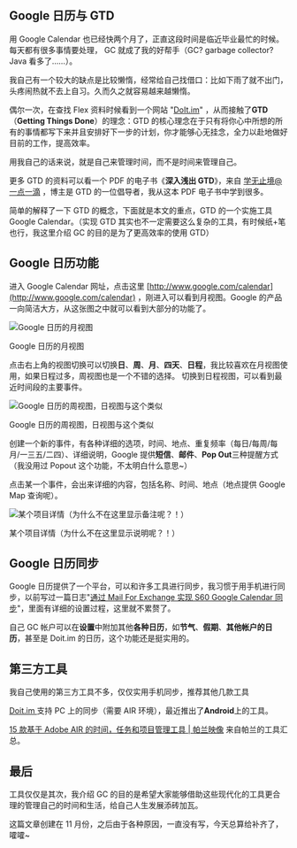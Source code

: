 

## Google 日历与 GTD

用 Google
Calendar 也已经快两个月了，正直这段时间是临近毕业最忙的时候。每天都有很多事情要处理，
GC 就成了我的好帮手（GC? garbage collector? Java 看多了……）。

我自己有一个较大的缺点是比较懒惰，经常给自己找借口：比如下雨了就不出门，头疼闹热就不去上自习。久而久之就容易越来越懒惰。

偶尔一次，在查找 Flex 资料时候看到一个网站 "[DoIt.im](http://www.doit.im)"
，从而接触了**GTD**（**Getting Things Done**）的理念：GTD 的核心理念在于只有将你心中所想的所有的事情都写下来并且安排好下一步的计划，你才能够心无挂念，全力以赴地做好目前的工作，提高效率。

用我自己的话来说，就是自己来管理时间，而不是时间来管理自己。

更多 GTD 的资料可以看一个 PDF 的电子书《**深入浅出 GTD**》，来自 [学无止境@一点一滴](http://www.gtdstudy.com/)
，博主是 GTD 的一位倡导者，我从这本 PDF 电子书中学到很多。

简单的解释了一下 GTD 的概念，下面就是本文的重点，GTD 的一个实施工具 Google
Calendar。（实现 GTD 其实也不一定需要这么复杂的工具，有时候纸+笔也行，我这里介绍 GC 的目的是为了更高效率的使用 GTD）

## Google 日历功能

进入 Google Calendar 网址，点击这里
[http://www.google.com/calendar](http://www.google.com/calendar)
，刚进入可以看到月视图。Google 的产品一向简洁大方，从这张图之中就可以看到大部分的功能了。

![Google 日历的月视图](https://e25ba8-log4d-c.dijingchao.com/2009/11/google_calendar_m.jpg)

Google 日历的月视图

点击右上角的视图切换可以切换**日**、**周**、**月**、**四天**、**日程**，我比较喜欢在月视图使用，如果日程过多，周视图也是一个不错的选择。
切换到日程视图，可以看到最近时间段的主要事件。

![Google 日历的周视图，日视图与这个类似](https://e25ba8-log4d-c.dijingchao.com/upload_dropbox/200911/google_calendar_w.jpg)

Google 日历的周视图，日视图与这个类似

创建一个新的事件，有各种详细的选项，时间、地点、重复频率（每日/每周/每月/一三五/二四）、详细说明，Google 提供**短信**、**邮件**、**Pop Out**三种提醒方式（我没用过 Popout 这个功能，不太明白什么意思~）

点击某一个事件，会出来详细的内容，包括名称、时间、地点（地点提供 Google Map 查询呢）。

![某个项目详情（为什么不在这里显示备注呢？！）](https://e25ba8-log4d-c.dijingchao.com/2009/11/google_calendar_detail.jpg)

某个项目详情（为什么不在这里显示说明呢？！）

## Google 日历同步

Google 日历提供了一个平台，可以和许多工具进行同步，我习惯于用手机进行同步，以前写过一篇日志"[通过 Mail For Exchange 实现 S60 Google Calendar 同步](http://log4d.com/2009/11/through-the-mail-for-exchange-to-achieve-s60-google-calendar-sync)"，里面有详细的设置过程，这里就不累赘了。

自己 GC 帐户可以在**设置**中附加其他**各种日历**，如**节气**、**假期**、**其他帐户的日历**，甚至是 Doit.im
的日历，这个功能还是挺实用的。

## 第三方工具

我自己使用的第三方工具不多，仅仅实用手机同步，推荐其他几款工具

[Doit.im ](http://www.doit.im)支持 PC 上的同步（需要 AIR 环境），最近推出了**Android**上的工具。

[15 款基于 Adobe AIR 的时间，任务和项目管理工具 | 帕兰映像](http://paranimage.com/15-adobe-air-tools-for-manage-time-task-and-projects/) 来自帕兰的工具汇总。

## 最后

工具仅仅是其次，我介绍 GC 的目的是希望大家能够借助这些现代化的工具更合理的管理自己的时间和生活，给自己人生发展添砖加瓦。

这篇文章创建在 11 月份，之后由于各种原因，一直没有写，今天总算给补齐了，嚯嚯~


